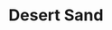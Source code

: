 ---
language: id
layout: product-item
title: Desert Sand
description: Description in &amp; Desert Sand
keyword: keyword in Desert Sand
image: /images/waincot-Desert-Sand.jpg
sub-title: Wainscot
article-1: Length &#58; 12″ <br>Height &#58; 2″ <br> Depth &#58; 1.5″ <br>Color &#58; Medium beige based color contained with black speckled veins
title-right: Desert Sand
article-right: Desert Sand
title-2: Desert Sand
article-2: Desert Sand
article-3: Desert Sand
alt-slide1: Desert Sand
alt-slide2: Desert Sand
alt-slide3: Desert Sand
slide1: /images/waincot-Desert-Sand.jpg
slide2: /images/waincot-Desert-Sand.jpg
slide3: /images/waincot-Desert-Sand.jpg
---